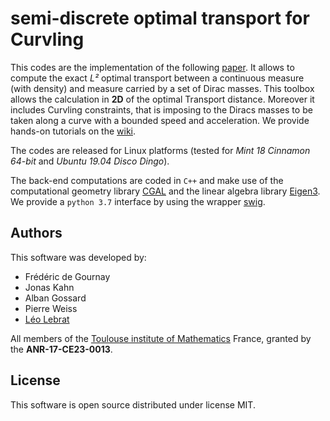 # semi-discrete optimal transport for Curvling

This codes are the implementation of the following [paper](https://arxiv.org/abs/1804.08356). It allows to compute the exact *L²*  optimal transport between a continuous measure (with density) and measure carried by a set of Dirac masses. This toolbox allows the calculation in **2D** of the optimal Transport distance. Moreover it includes Curvling constraints, that is imposing to the Diracs masses to be taken along a curve with a bounded speed and acceleration. We provide hands-on tutorials on the [wiki](https://github.com/lebrat/semiDiscreteCurvling/wiki).

The codes are released for Linux platforms (tested for *Mint 18 Cinnamon 64-bit* and *Ubuntu 19.04 Disco Dingo*). 

The back-end computations are coded in `C++` and make use of the computational geometry library [CGAL](www.cgal.org) and the linear algebra library [Eigen3](http://eigen.tuxfamily.org). We provide a `python 3.7` interface by using the wrapper [swig](http://www.swig.org/).



## Authors
This software was developed by:
* Frédéric de Gournay
* Jonas Kahn
* Alban Gossard
* Pierre Weiss
* [Léo Lebrat](lebrat.org)

All members of the [Toulouse institute of Mathematics](https://www.math.univ-toulouse.fr/?lang=en) France, granted by the **ANR-17-CE23-0013**.

## License

This software is open source distributed under license MIT.